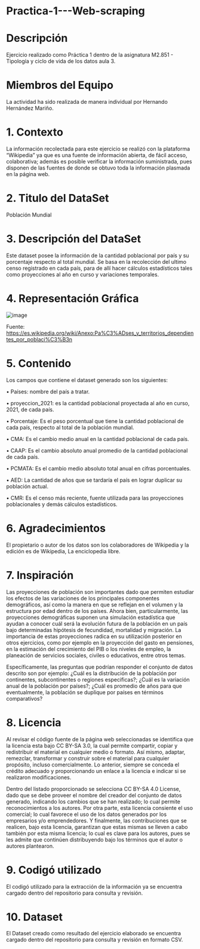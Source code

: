 # Practica-1---Web-scraping

# Descripción 

Ejercicio realizado como Práctica 1 dentro de la asignatura M2.851 - Tipología y ciclo de vida de los datos aula 3.

# Miembros del Equipo 

La actividad ha sido realizada de manera individual por Hernando Hernández Mariño.

# 1. Contexto 

La información recolectada para este ejercicio se realizó con la plataforma “Wikipedia” ya que es una fuente de información abierta, de fácil acceso, colaborativa; además es posible verificar la información suministrada, pues disponen de las fuentes de donde se obtuvo toda la información plasmada en la página web. 

# 2. Titulo del DataSet

Población Mundial 

# 3. Descripción del DataSet

Este dataset posee la información de la cantidad poblacional por país y su porcentaje respecto al total mundial. Se basa en la recolección del ultimo censo registrado en cada país, para de allí hacer cálculos estadísticos tales como proyecciones al año en curso y variaciones temporales. 

# 4. Representación Gráfica

![image](https://user-images.githubusercontent.com/81597670/113203866-2d3e2680-9232-11eb-9173-90e9e2191c38.png)

Fuente: https://es.wikipedia.org/wiki/Anexo:Pa%C3%ADses_y_territorios_dependientes_por_poblaci%C3%B3n

# 5. Contenido

Los campos que contiene el dataset generado son los siguientes: 

•	Países: nombre del país a tratar.

•	proyeccion_2021: es la cantidad poblacional proyectada al año en curso, 2021, de cada país.

•	Porcentaje: Es el peso porcentual que tiene la cantidad poblacional de cada país, respecto al total de la población mundial. 

•	CMA: Es el cambio medio anual en la cantidad poblacional de cada país.

•	CAAP: Es el cambio absoluto anual promedio de la cantidad poblacional de cada país. 

•	PCMATA: Es el cambio medio absoluto total anual en cifras porcentuales. 

•	AED: La cantidad de años que se tardaría el país en lograr duplicar su población actual. 

•	CMR: Es el censo más reciente, fuente utilizada para las proyecciones poblacionales y demás cálculos estadísticos. 

# 6. Agradecimientos 

El propietario o autor de los datos son los colaboradores de Wikipedia y la edición es de Wikipedia, La enciclopedia libre.

# 7. Inspiración 

Las proyecciones de población son importantes dado que permiten estudiar los efectos de las variaciones de los principales componentes demográficos, así como la manera en que se reflejan en el volumen y la estructura por edad dentro de los países. Ahora bien, particularmente, las proyecciones demográficas suponen una simulación estadística que ayudan a conocer cuál será la evolución futura de la población en un país bajo determinadas hipótesis de fecundidad, mortalidad y migración. La importancia de estas proyecciones radica en su utilización posterior en otros ejercicios, como por ejemplo en la proyección del gasto en pensiones, en la estimación del crecimiento del PIB o los niveles de empleo, la planeación de servicios sociales, civiles o educativos, entre otros temas. 

Específicamente, las preguntas que podrían responder el conjunto de datos descrito son por ejemplo: ¿Cuál es la distribución de la población por continentes, subcontinentes o regiones especificas?; ¿Cuál es la variación anual de la población por países?; ¿Cuál es promedio de años para que eventualmente, la población se duplique por países en términos comparativos? 

# 8. Licencia

Al revisar el código fuente de la página web seleccionadas se identifica que la licencia esta bajo CC BY-SA 3.0, la cual permite compartir, copiar y redistribuir el material en cualquier medio o formato. Así mismo, adaptar, remezclar, transformar y construir sobre el material para cualquier propósito, incluso comercialmente. Lo anterior, siempre se conceda el crédito adecuado y proporcionando un enlace a la licencia e indicar si se realizaron modificaciones.

Dentro del listado proporcionado se selecciona CC BY-SA 4.0 License, dado que se debe proveer el nombre del creador del conjunto de datos generado, indicando los cambios que se han realizado; lo cual permite reconocimientos a los autores. Por otra parte, esta licencia consiente el uso comercial; lo cual favorece el uso de los datos generados por los empresarios y/o emprendedores. Y finalmente, las contribuciones que se realicen, bajo esta licencia, garantizan que estas mismas se lleven a cabo también por esta misma licencia; lo cual es clave para los autores, pues se les admite que continúen distribuyendo bajo los términos que el autor o autores plantearon.

# 9. Codigó utilizado

El codigó utilizado para la extracción de la información ya se encuentra cargado dentro del repositorio para consulta y revisión. 

# 10. Dataset

El Dataset creado como resultado del ejercicio elaborado se encuentra cargado dentro del repositorio para consulta y revisión en formato CSV. 
